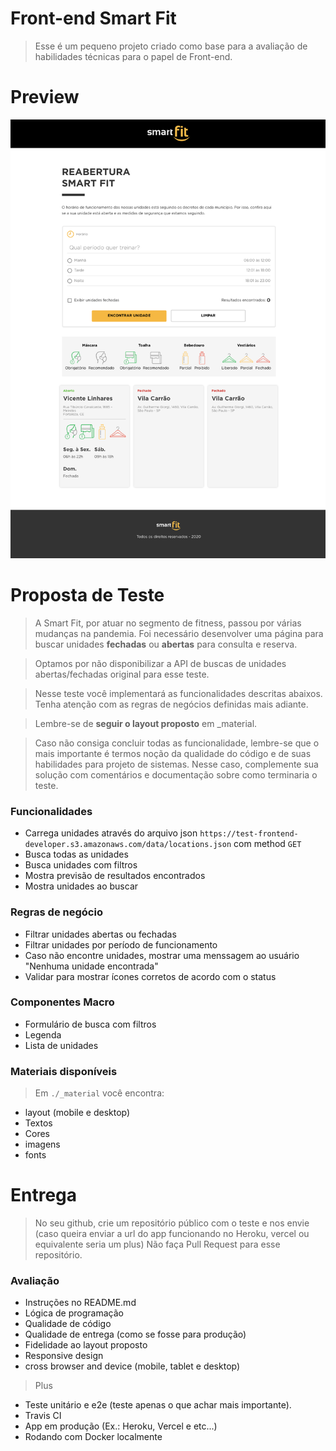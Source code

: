 # Front-end Smart Fit
> Esse é um pequeno projeto criado como base para a avaliação de habilidades técnicas para o papel de Front-end.

# Preview

![preview](preview.png)

# Proposta de Teste
> A Smart Fit, por atuar no segmento de fitness, passou por várias mudanças na pandemia. Foi necessário desenvolver uma página para buscar unidades **fechadas** ou **abertas** para consulta e reserva.

> Optamos por não disponibilizar a API de buscas de unidades abertas/fechadas original para esse teste.

> Nesse teste você implementará as funcionalidades descritas abaixos. Tenha atenção com as regras de negócios definidas mais adiante.

> Lembre-se de **seguir o layout proposto** em _material.

> Caso não consiga concluir todas as funcionalidade, lembre-se que o mais importante é termos noção da qualidade do código e de suas habilidades para projeto de sistemas. Nesse caso, complemente sua solução com comentários e documentação sobre como terminaria o teste.

### Funcionalidades
- Carrega unidades através do arquivo json `https://test-frontend-developer.s3.amazonaws.com/data/locations.json` com method `GET`
- Busca todas as unidades
- Busca unidades com filtros
- Mostra previsão de resultados encontrados
- Mostra unidades ao buscar

### Regras de negócio
- Filtrar unidades abertas ou fechadas
- Filtrar unidades por período de funcionamento
- Caso não encontre unidades, mostrar uma menssagem ao usuário "Nenhuma unidade encontrada"
- Validar para mostrar ícones corretos de acordo com o status

### Componentes Macro
- Formulário de busca com filtros
- Legenda
- Lista de unidades

### Materiais disponíveis
> Em `./_material` você encontra:
- layout (mobile e desktop)
- Textos
- Cores
- imagens
- fonts
# Entrega
> No seu github, crie um repositório público com o teste e nos envie (caso queira enviar a url do app funcionando no Heroku, vercel ou equivalente seria um plus)
> Não faça Pull Request para esse repositório.

### Avaliação
- Instruções no README.md
- Lógica de programação
- Qualidade de código
- Qualidade de entrega (como se fosse para produção)
- Fidelidade ao layout proposto
- Responsive design
- cross browser and device (mobile, tablet e desktop)

> Plus
- Teste unitário e e2e (teste apenas o que achar mais importante).
- Travis CI
- App em produção (Ex.: Heroku, Vercel e etc...)
- Rodando com Docker localmente

